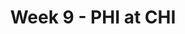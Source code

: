 ---
layout: game
title: Week 9 - PHI at CHI
season: 2002
game_id: 2002_09_PHI_CHI
away_team: PHI
home_team: CHI
---